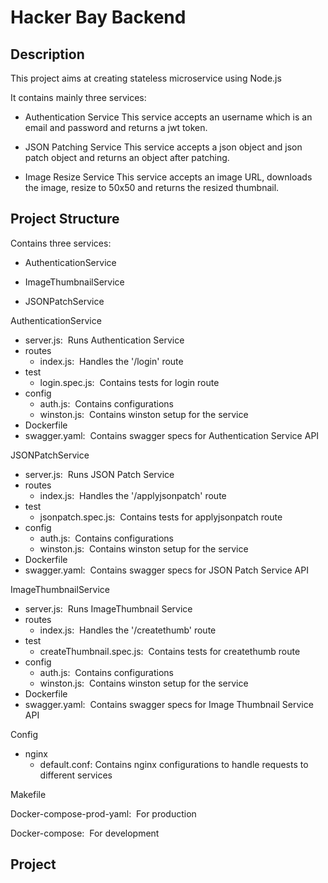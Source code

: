 # Hacker Bay Backend

## Description

This project aims at creating stateless microservice using Node.js<br>

It contains mainly three services:
  - Authentication Service
    This service accepts an username which is an email and password and returns a jwt token.
  
  - JSON Patching Service
    This service accepts a json object and json patch object and returns an object after patching.

  - Image Resize Service
    This service accepts an image URL, downloads the image, resize to 50x50 and returns the resized thumbnail.

## Project Structure

Contains three services:

  - AuthenticationService

  - ImageThumbnailService

  - JSONPatchService

AuthenticationService

  - server.js: &nbsp;Runs Authentication Service
  - routes
      - index.js: &nbsp;Handles the '/login' route
  - test
      - login.spec.js: &nbsp;Contains tests for login route
  - config
      - auth.js: &nbsp;Contains configurations
      - winston.js: &nbsp;Contains winston setup for the service
  - Dockerfile
  - swagger.yaml: &nbsp;Contains swagger specs for Authentication Service API

JSONPatchService

  - server.js: &nbsp;Runs JSON Patch Service
  - routes
      - index.js: &nbsp;Handles the '/applyjsonpatch' route
  - test
      - jsonpatch.spec.js: &nbsp;Contains tests for applyjsonpatch route
  - config
      - auth.js: &nbsp;Contains configurations
      - winston.js: &nbsp;Contains winston setup for the service
  - Dockerfile
  - swagger.yaml: &nbsp;Contains swagger specs for JSON Patch Service API

ImageThumbnailService

  - server.js: &nbsp;Runs ImageThumbnail Service
  - routes
      - index.js: &nbsp;Handles the '/createthumb' route
  - test
      - createThumbnail.spec.js: &nbsp;Contains tests for createthumb route
  - config
      - auth.js: &nbsp;Contains configurations
      - winston.js: &nbsp;Contains winston setup for the service
  - Dockerfile
  - swagger.yaml: &nbsp;Contains swagger specs for Image Thumbnail Service API

Config
  - nginx
      - default.conf: Contains nginx configurations to handle requests to different services

Makefile

Docker-compose-prod-yaml: &nbsp;For production

Docker-compose: &nbsp;For development

## Project 
